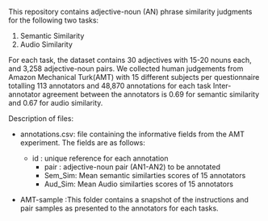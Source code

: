 
This repository contains adjective-noun (AN) phrase similarity judgments for the following two tasks:

1) Semantic Similarity
2) Audio Similarity

For each task, the dataset contains 30 adjectives with 15-20 nouns each, and 3,258 adjective-noun pairs. 
We collected human judgements from Amazon Mechanical Turk(AMT) with 15 different subjects per questionnaire totalling 113 annotators and 48,870 annotations for each task
Inter-annotator agreement between the annotators is 0.69 for semantic similarity and 0.67 for audio similarity.


Description of files:

* annotations.csv: file containing the informative fields from the AMT experiment.
  The fields are as follows:
  - id : unique reference for each annotation
	- pair : adjective-noun pair (AN1-AN2) to be annotated	
	- Sem_Sim: Mean semantic similarties scores of 15 annotators
	- Aud_Sim: Mean Audio similarties scores of 15 annotators

* AMT-sample :This folder contains a snapshot of the instructions and pair samples as presented to the annotators for each tasks. 



